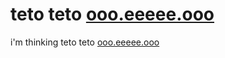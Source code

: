 # teto teto [ooo.eeeee.ooo](https://teto.ooo.eeeee.ooo)

i'm thinking teto teto [ooo.eeeee.ooo](https://teto.ooo.eeeee.ooo)
